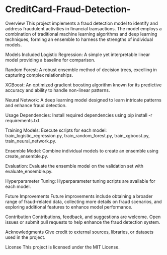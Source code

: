 # CreditCard-Fraud-Detection-
Overview
This project implements a fraud detection model to identify and address fraudulent activities in financial transactions. The model employs a combination of traditional machine learning algorithms and deep learning techniques, forming an ensemble to harness the strengths of individual models.

Models Included
Logistic Regression: A simple yet interpretable linear model providing a baseline for comparison.

Random Forest: A robust ensemble method of decision trees, excelling in capturing complex relationships.

XGBoost: An optimized gradient boosting algorithm known for its predictive accuracy and ability to handle non-linear patterns.

Neural Network: A deep learning model designed to learn intricate patterns and enhance fraud detection.

Usage
Dependencies: Install required dependencies using pip install -r requirements.txt.

Training Models: Execute scripts for each model: train_logistic_regression.py, train_random_forest.py, train_xgboost.py, train_neural_network.py.

Ensemble Model: Combine individual models to create an ensemble using create_ensemble.py.

Evaluation: Evaluate the ensemble model on the validation set with evaluate_ensemble.py.

Hyperparameter Tuning: Hyperparameter tuning scripts are available for each model.

Future Improvements
Future improvements include obtaining a broader range of fraud-related data, collecting more details on fraud scenarios, and exploring additional features to enhance model performance.

Contribution
Contributions, feedback, and suggestions are welcome. Open issues or submit pull requests to help enhance the fraud detection system.

Acknowledgments
Give credit to external sources, libraries, or datasets used in the project.

License
This project is licensed under the MIT License.
